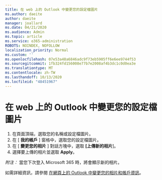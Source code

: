 ```yaml
---
title: 在 web 上的 Outlook 中變更您的設定檔圖片
ms.author: daeite
author: daeite
manager: joallard
ms.date: 04/21/2020
ms.audience: Admin
ms.topic: article
ms.service: o365-administration
ROBOTS: NOINDEX, NOFOLLOW
localization_priority: Normal
ms.custom: ''
ms.openlocfilehash: 07e53a48a6846adc9f73eb5905ff6e6ee9744f53
ms.sourcegitcommit: 1fb324fd156008e77b7e2008af4b3dc1c0d0ea3e
ms.translationtype: MT
ms.contentlocale: zh-TW
ms.lasthandoff: 10/13/2020
ms.locfileid: "48451967"
---
```

# <a name="change-your-profile-picture-in-outlook-on-the-web"></a>在 web 上的 Outlook 中變更您的設定檔圖片

1. 在頁面頂端，選取您的名稱或設定檔圖片。
1. 在 [ **我的帳戶** ] 窗格中，選取您的設定檔圖片。
1. 在 [ **變更您的相片** ] 對話方塊中，選取 **[上傳新的相片**]。
1. 選擇要上傳的相片並選取 **Apply**。

*附注：* 當您下次登入 Microsoft 365 時，將會顯示新的相片。

如需詳細資訊，請參閱 [在網頁上的 Outlook 中變更您的相片和帳戶資訊](https://support.office.com/article/b2dbb289-851d-4bed-93c3-3e136f5659ec)。
